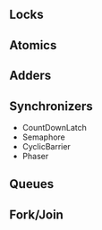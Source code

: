 ## Locks

## Atomics

## Adders

## Synchronizers
  - CountDownLatch
  - Semaphore
  - CyclicBarrier
  - Phaser

## Queues

## Fork/Join
